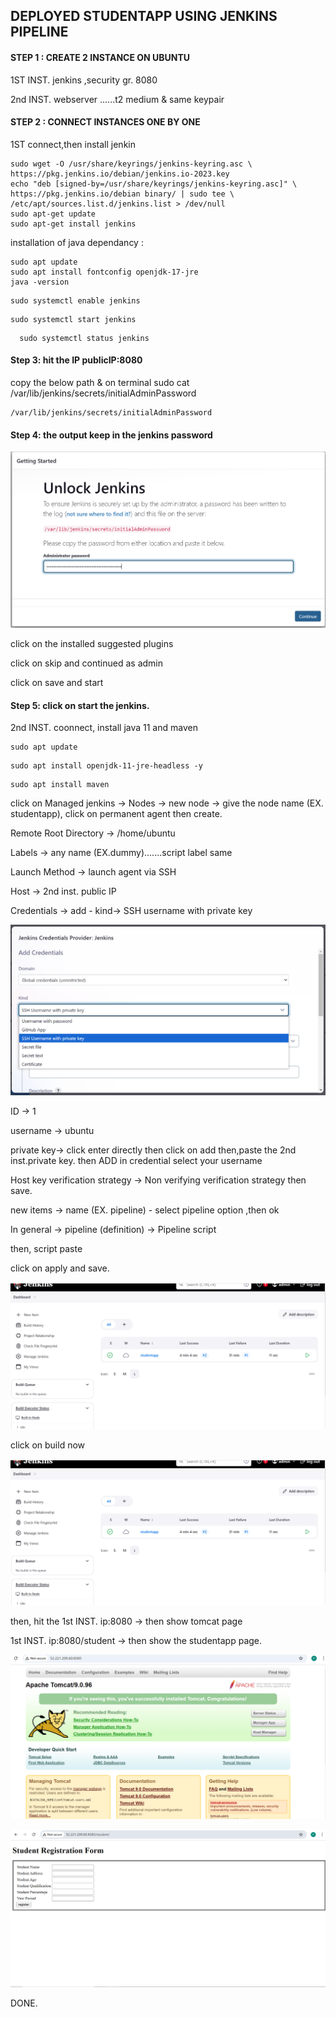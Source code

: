 ## DEPLOYED STUDENTAPP USING JENKINS PIPELINE


#### STEP 1 : CREATE 2 INSTANCE ON UBUNTU

1ST INST. jenkins ,security gr. 8080

2nd INST. webserver ......t2 medium & same keypair

#### STEP 2 : CONNECT INSTANCES ONE BY ONE

1ST connect,then install jenkin
    
  ```
  sudo wget -O /usr/share/keyrings/jenkins-keyring.asc \
  https://pkg.jenkins.io/debian/jenkins.io-2023.key
  echo "deb [signed-by=/usr/share/keyrings/jenkins-keyring.asc]" \
  https://pkg.jenkins.io/debian binary/ | sudo tee \
  /etc/apt/sources.list.d/jenkins.list > /dev/null
  sudo apt-get update
  sudo apt-get install jenkins
  ```

 installation of java dependancy :

  ```
  sudo apt update
  sudo apt install fontconfig openjdk-17-jre
  java -version
  ```
  ```
  sudo systemctl enable jenkins 
   ```

  ```
  sudo systemctl start jenkins
  ```

```
  sudo systemctl status jenkins
```

#### Step 3: hit the IP   publicIP:8080

copy the below path & on terminal sudo cat /var/lib/jenkins/secrets/initialAdminPassword

```
/var/lib/jenkins/secrets/initialAdminPassword
```

#### Step 4:  the output keep in the jenkins password 

![alt text](<Screenshot (351).png>)

click on the installed suggested plugins 

click on skip and continued as admin 

click on save and start 

#### Step 5:  click on start the jenkins.

2nd INST. coonnect, install java 11 and maven

```
sudo apt update
```


```
sudo apt install openjdk-11-jre-headless -y
```
```
sudo apt install maven
```


click on Managed jenkins -> Nodes -> new node -> give the node name (EX. studentapp), click on permanent agent then create.

Remote Root Directory -> /home/ubuntu 

Labels -> any name (EX.dummy).......script label same 

Launch Method -> launch agent via SSH

Host -> 2nd inst. public IP

Credentials -> add - kind-> SSH username with private key 

![alt text](<Screenshot (352).png>)

ID -> 1 

username -> ubuntu

private key-> click enter directly then click on add then,paste the 2nd inst.private key. then ADD in credential select your username

Host key verification strategy -> Non verifying verification strategy
then save.



new items -> name (EX. pipeline) - select pipeline option ,then ok

In general -> pipeline (definition) -> Pipeline script

then, script paste

click on apply and save.

![alt text](<Screenshot (356)-2.png>)

click on build now

![alt text](<Screenshot (356)-1.png>)

then, hit  the  1st INST. ip:8080 -> then show tomcat page

1st INST. ip:8080/student -> then show the studentapp page.

![alt text](<Screenshot (353)-3.png>)

![alt text](<Screenshot (354)-1.png>)

DONE.
